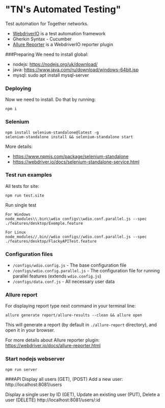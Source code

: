# "TN's Automated Testing"

Test automation for Together networks.

* [WebdriverIO](https://webdriver.io) is a test automation framework
* Gherkin Syntax - Cucumber
* [Allure Reporter](https://docs.qameta.io/allure/) is a WebdriverIO reporter plugin

###Preparing
We need to install global:
* nodejs: https://nodejs.org/uk/download/
* java: https://www.java.com/ru/download/windows-64bit.jsp
* mysql: sudo apt install mysql-server


### Deploying 

Now we need to install. Do that by running:

```
npm i
```

### Selenium

```
npm install selenium-standalone@latest -g
selenium-standalone install && selenium-standalone start
```

More details:
* https://www.npmjs.com/package/selenium-standalone
* https://webdriver.io/docs/selenium-standalone-service.html

### Test run examples

All tests for site:

```
npm run test.site
``` 

Run single test
```
For Windows
node_modules\\.bin\\wdio configs\\wdio.conf.parallel.js --spec ./features/desktop/Exemple.feature
```
```
For Linux
node_modules//.bin//wdio configs//wdio.conf.parallel.js --spec ./features/desktop/FlackyAPITest.feature
```

### Configuration files

* `/configs/wdio.config.js` - The base configuration file
* `/configs/wdio.config.parallel.js` - The configuration file for running parallel features (extends `wdio.config.js`)
* `/configs/data.conf.js` - All necessary user data

### Allure report

For displaying report type next command in your terminal line:

```
allure generate report/allure-results --clean && allure open
```

This will generate a report (by default in `./allure-report` directory), and open it in your browser.

For more details about Allure reporter plugin: https://webdriver.io/docs/allure-reporter.html

### Start nodejs webserver

```
npm run server

```
###API
Display all users (GET), (POST) Add a new user: 
http://localhost:8081/users

Display a single user by ID (GET), Update an existing user (PUT), Delete a user (DELETE)
http://localhost:8081/users/:id


